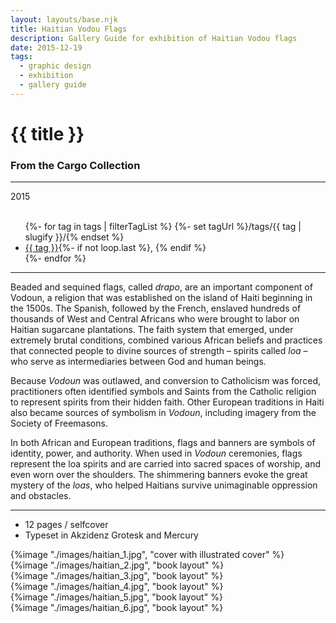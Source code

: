 ```yaml
---
layout: layouts/base.njk
title: Haitian Vodou Flags
description: Gallery Guide for exhibition of Haitian Vodou flags
date: 2015-12-19
tags:
  - graphic design
  - exhibition
  - gallery guide
---
```


<div class="container">
	<div class="row">
		<div class="col-12 col-12-md col-4-lg">
			<h1>{{ title }}</h1>
            <h3>From the Cargo Collection</h3>
			<hr>
			<time>2015</time>
			</br></br>
			<ul class="post-metadata">
				{%- for tag in tags | filterTagList %}
				{%- set tagUrl %}/tags/{{ tag | slugify }}/{% endset %}
				<li><a href="{{ tagUrl }}" class="post-tag">{{ tag }}</a>{%- if not loop.last %}, {% endif %}</li>
				{%- endfor %}
			</ul>
			<hr>
		    	<p>Beaded and sequined flags, called <em>drapo</em>, are an important component of Vodoun, a religion that was established on the island of Haiti beginning in the 1500s. The Spanish, followed by the French, enslaved hundreds of thousands of West and Central Africans who were brought to labor on Haitian sugarcane plantations. The faith system that emerged, under extremely brutal conditions, combined various African beliefs and practices that connected people to divine sources of strength – spirits called <em>loa</em> – who serve as intermediaries between God and human beings.</p>
				<p>Because <em>Vodoun</em> was outlawed, and conversion to Catholicism was forced, practitioners often identified symbols and Saints from the Catholic religion to represent spirits from their hidden faith. Other European traditions in Haiti also became sources of symbolism in <em>Vodoun</em>, including imagery from the Society of Freemasons.</P>
				<p>In both African and European traditions, flags and banners are symbols of identity, power, and authority. When used in <em>Vodoun</em> ceremonies, flags represent the loa spirits and are carried into sacred spaces of worship, and even worn over the shoulders. The shimmering banners evoke the great mystery of the <em>loas</em>, who helped Haitians survive unimaginable oppression and obstacles.</p>
			<hr>
            <ul class="post-metadata">
                <li>12 pages / selfcover</li>
                <li>Typeset in Akzidenz Grotesk and Mercury</li>
            </ul>
		</div>
        <div class="col-12 col-12-md col-1-lg"></div>
		<div class="col-12 col-12-md col-6-lg">
			{%image "./images/haitian_1.jpg", "cover with illustrated cover" %}
		</div>
        <div class="col-12 col-1-md col-1-lg"></div>
	</div>
	<div class="row">
		<div class="col-12 col-12-md col-2-lg"></div>
		<div class="col-12 col-12-md col-9-lg">
            {%image "./images/haitian_2.jpg", "book layout" %}
        </br>
            {%image "./images/haitian_3.jpg", "book layout" %}
        </br>
            {%image "./images/haitian_4.jpg", "book layout" %}
        </br>
            {%image "./images/haitian_5.jpg", "book layout" %}
        </br>
            {%image "./images/haitian_6.jpg", "book layout" %}
        </div>
    	<div class="col-12 col-12-md col-1-lg"></div>
  	</div>
</div>